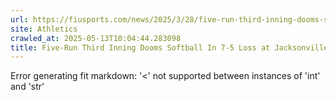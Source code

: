 ```yaml
---
url: https://fiusports.com/news/2025/3/28/five-run-third-inning-dooms-softball-in-7-5-loss-at-jacksonville-state.aspx
site: Athletics
crawled_at: 2025-05-13T10:04:44.283098
title: Five-Run Third Inning Dooms Softball In 7-5 Loss at Jacksonville State - FIU Athletics
---
```


Error generating fit markdown: '<' not supported between instances of 'int' and 'str'